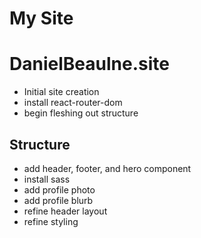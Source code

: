 # My Site
# DanielBeaulne.site
 - Initial site creation
 - install react-router-dom
 - begin fleshing out structure

## Structure
- add header, footer, and hero component
- install sass
- add profile photo
- add profile blurb
- refine header layout
- refine styling
 
